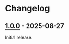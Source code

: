 # Changelog

## [1.0.0] - 2025-08-27

Initial release.

[1.0.0]: https://github.com/shellicar/build-clean/releases/tag/1.0.0
